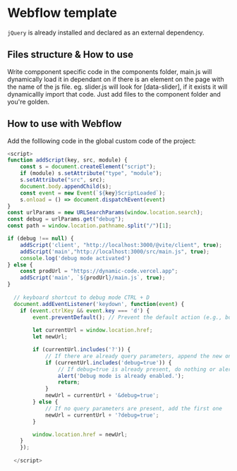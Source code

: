 # Webflow template

`jQuery` is already installed and declared as an external dependency.

## Files structure & How to use

Write compponent specific code in the components folder, main.js will dynamically load it in dependant on if there is an element on the page with the name of the js file. eg. slider.js will look for [data-slider], if it exists it will dynamicallly import that code. Just add files to the component folder and you're golden.


## How to use with Webflow

Add the folllowing code in the global custom code of the project:

```js
<script>
function addScript(key, src, module) {
	const s = document.createElement("script");
	if (module) s.setAttribute("type", "module");
	s.setAttribute("src", src);
	document.body.appendChild(s);
	const event = new Event(`${key}ScriptLoaded`);
  	s.onload = () => document.dispatchEvent(event)
}
const urlParams = new URLSearchParams(window.location.search);
const debug = urlParams.get("debug");
const path = window.location.pathname.split("/")[1];

if (debug !== null) {
	addScript('client', "http://localhost:3000/@vite/client", true);
	addScript('main',"http://localhost:3000/src/main.js", true);
  	console.log('debug mode activated')
} else {
	const prodUrl = "https://dynamic-code.vercel.app";
	addScript('main', `${prodUrl}/main.js`, true);
}
  
  // keyboard shortcut to debug mode CTRL + D
  document.addEventListener('keydown', function(event) {
    if (event.ctrlKey && event.key === 'd') {
        event.preventDefault(); // Prevent the default action (e.g., bookmarking the page)
        
        let currentUrl = window.location.href;
        let newUrl;

        if (currentUrl.includes('?')) {
            // If there are already query parameters, append the new one
            if (currentUrl.includes('debug=true')) {
                // If debug=true is already present, do nothing or alert
                alert('Debug mode is already enabled.');
                return;
            }
            newUrl = currentUrl + '&debug=true';
        } else {
            // If no query parameters are present, add the first one
            newUrl = currentUrl + '?debug=true';
        }

        window.location.href = newUrl;
    }
    });
  
  </script>
```

